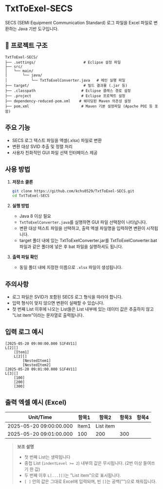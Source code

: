 # TxtToExel-SECS

SECS (SEMI Equipment Communication Standard) 로그 파일을 Excel 파일로 변환하는 Java 기반 도구입니다.

## 📁 프로젝트 구조

```
TxtToExel-SECS/
├── .settings/                      # Eclipse 설정 파일
├── src/
│   └── main/
│       └── java/
│           └── TxtToExelConverter.java   # 메인 실행 파일
├── target/                         # 빌드 결과물 (.jar 등)
├── .classpath                     # Eclipse 클래스 경로 설정
├── .project                       # Eclipse 프로젝트 설정
├── dependency-reduced-pom.xml    # 쉐이딩된 Maven 의존성 설정
├── pom.xml                        # Maven 기본 설정파일 (Apache POI 등 포함)
```


##  주요 기능

* SECS 로그 텍스트 파일을 엑셀(.xlsx) 파일로 변환
* 변환 대상 SVID 추출 및 정렬 처리
* 사용자 친화적인 GUI 파일 선택 인터페이스 제공

## 사용 방법

1. **저장소 클론**

   ```bash
   git clone https://github.com/kchs0529/TxtToExel-SECS.git
   cd TxtToExel-SECS
   ```

2. **실행 방법**

   * Java 8 이상 필요
   * `TxtToExelConverter.java`를 실행하면 GUI 파일 선택창이 나타납니다.
   * 변환 대상 텍스트 파일을 선택하고, 출력 엑셀 파일명을 입력하면 변환이 시작됩니다.
   * target 폴더 내에 있는 TxtToExelConverter.jar를 TxtToExelConverter.bat 파일과 같은 폴더에 넣은 후 bat 파일을 실행하셔도 됩니다.

3. **출력 파일 확인**

   * 동일 폴더 내에 지정한 이름으로 `.xlsx` 파일이 생성됩니다.

## 주의사항

* 로그 파일은 SVID가 포함된 SECS 로그 형식을 따라야 합니다.
* 입력 형식이 맞지 않으면 변환이 실패할 수 있습니다.
* 첫 번째 List 이후에 나오는 List들은 List 내부에 있는 데이터 값은 추출하지 않고 "List item"이라는 문자열로 출력됩니다.

## 입력 로그 예시

```
[2025-05-20 09:00:00.000 S1F4V11]
L[2][]
    [Item1]
    L[2][]
        [NestedItem1]
        [NestedItem2]
[2025-05-20 09:01:00.000 S1F4V11]
L[3][]
    [100]
    [200]
    [300]
```

## 출력 엑셀 예시 (Excel)

| Unit/Time               | 항목1       | 항목2   | 항목3       | 항목4 |
| ----------------------- | --------- | ----- | --------- | --- |
| 2025-05-20 09:00:00.000 | Item1 | List item| |     |
| 2025-05-20 09:01:00.000 | 100| 200   | 300       |  |

>  **보조 설명**
>
> * 첫 번째 List는 생략됩니다
> * 중첩 List (`indentLevel >= 2`) 내부의 값은 무시됩니다. (2번 이상 들여쓰기 한 값)
> * 두 번째 이후 `L[...][]`는 "List item"으로 표시됩니다.
> * `[ ]` 안의 값은 그대로 Excel에 입력되며, 빈 `[]`는 공백("")으로 채워집니다.
